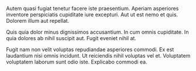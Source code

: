 Autem quasi fugiat tenetur facere iste praesentium. Aperiam asperiores inventore perspiciatis cupiditate iure excepturi. Aut ut est nemo et quis. Dolorem illum aut repellat.
 Quis quia dolor minus dignissimos accusantium. In cum omnis cupiditate. In quia dolores ab nihil suscipit aut. Fugit eveniet nihil at.
 Fugit nam non velit voluptas repudiandae asperiores commodi. Ex est laudantium nisi omnis incidunt. Ut reiciendis nihil voluptas vel et. Voluptatem voluptatem laborum sunt odio iste. Explicabo commodi ea.